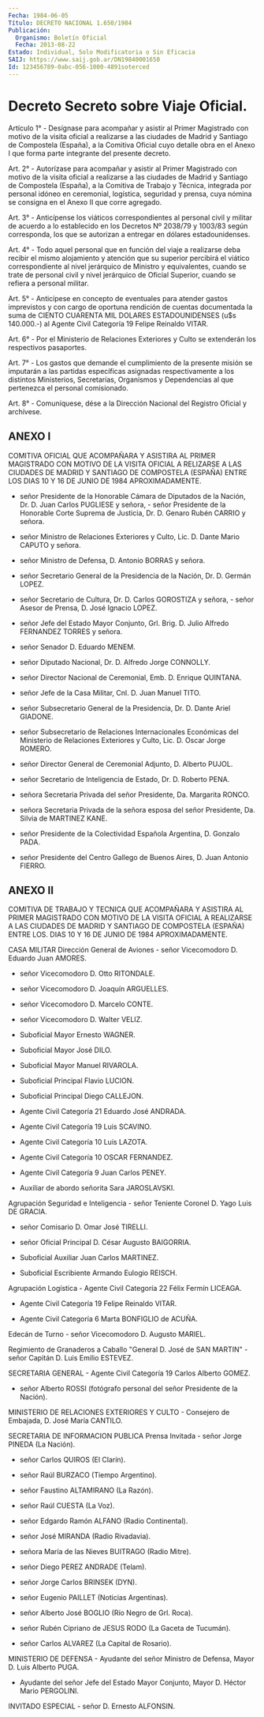 ```yaml
---
Fecha: 1984-06-05
Título: DECRETO NACIONAL 1.650/1984
Publicación:
  Organismo: Boletín Oficial
  Fecha: 2013-08-22
Estado: Individual, Solo Modificatoria o Sin Eficacia
SAIJ: https://www.saij.gob.ar/DN19840001650
Id: 123456789-0abc-056-1000-4891soterced
---
```

# Decreto Secreto sobre Viaje Oficial.

<a id="1"></a>
Artículo 1° - Desígnase para acompañar y asistir al Primer Magistrado con motivo de la visita oficial a realizarse a las ciudades de Madrid y Santiago de Compostela (España), a la Comitiva Oficial cuyo detalle obra en el  Anexo I que forma parte integrante del presente decreto.

<a id="2"></a>
Art. 2° - Autorízase para acompañar y asistir al Primer Magistrado con motivo de la visita oficial a realizarse a las ciudades de Madrid y Santiago de Compostela (España), a la Comitiva de Trabajo y Técnica, integrada por personal idóneo en ceremonial, logística, seguridad y prensa, cuya nómina se consigna en el  Anexo II que corre agregado.

<a id="3"></a>
Art. 3° - Anticípense los viáticos correspondientes al personal civil y militar de acuerdo a lo establecido en los  Decretos Nº 2038/79 y 1003/83 según corresponda, los que se autorizan a entregar en dólares estadounidenses.

<a id="4"></a>
Art. 4° - Todo aquel personal que en función del viaje a realizarse deba recibir el mismo alojamiento y atención que su superior percibirá el viático correspondiente al nivel jerárquico de Ministro y equivalentes, cuando se trate de personal civil y nivel jerárquico de Oficial Superior, cuando se refiera a personal militar.

<a id="5"></a>
Art. 5° - Anticípese en concepto de eventuales para atender gastos imprevistos y con cargo de oportuna rendición de cuentas documentada la suma de CIENTO CUARENTA MIL DOLARES ESTADOUNIDENSES (u$s 140.000.-) al Agente Civil Categoría 19 Felipe Reinaldo VITAR.

<a id="6"></a>
Art. 6° - Por el Ministerio de Relaciones Exteriores y Culto se extenderán los respectivos pasaportes.

<a id="7"></a>
Art. 7° - Los gastos que demande el cumplimiento de la presente misión se imputarán a las partidas específicas asignadas respectivamente a los distintos Ministerios, Secretarías, Organismos y Dependencias al que pertenezca el personal comisionado.

<a id="8"></a>
Art. 8° - Comuníquese, dése a la Dirección Nacional del Registro Oficial y archívese.

## ANEXO I

COMITIVA OFICIAL QUE ACOMPAÑARA Y ASISTIRA AL PRIMER MAGISTRADO CON MOTIVO DE LA VISITA OFICIAL A RELIZARSE A LAS CIUDADES DE MADRID Y SANTIAGO DE COMPOSTELA (ESPAÑA) ENTRE LOS DIAS 10 Y 16 DE JUNIO DE 1984 APROXIMADAMENTE.

- señor Presidente de la Honorable Cámara de Diputados de la Nación, Dr. D. Juan Carlos PUGLIESE y señora, - señor Presidente de la Honorable Corte Suprema de Justicia, Dr. D. Genaro Rubén CARRIO y señora.

- señor Ministro de Relaciones Exteriores y Culto, Lic. D. Dante Mario CAPUTO y señora.

- señor Ministro de Defensa, D. Antonio BORRAS y señora.

- señor Secretario General de la Presidencia de la Nación, Dr. D. Germán LOPEZ.

- señor Secretario de Cultura, Dr. D. Carlos GOROSTIZA y señora, - señor Asesor de Prensa, D. José Ignacio LOPEZ.

- señor Jefe del Estado Mayor Conjunto, Grl. Brig. D. Julio Alfredo FERNANDEZ TORRES y señora.

- señor Senador D. Eduardo MENEM.

- señor Diputado Nacional, Dr. D. Alfredo Jorge CONNOLLY.

- señor Director Nacional de Ceremonial, Emb. D. Enrique QUINTANA.

- señor Jefe de la Casa Militar, Cnl. D. Juan Manuel TITO.

- señor Subsecretario General de la Presidencia, Dr. D. Dante Ariel GIADONE.

- señor Subsecretario de Relaciones Internacionales Económicas del Ministerio de Relaciones Exteriores y Culto, Lic. D. Oscar Jorge ROMERO.

- señor Director General de Ceremonial Adjunto, D. Alberto PUJOL.

- señor Secretario de Inteligencia de Estado, Dr. D. Roberto PENA.

- señora Secretaria Privada del señor Presidente, Da. Margarita RONCO.

- señora Secretaria Privada de la señora esposa del señor Presidente, Da. Silvia de MARTINEZ KANE.

- señor Presidente de la Colectividad Española Argentina, D. Gonzalo PADA.

- señor Presidente del Centro Gallego de Buenos Aires, D. Juan Antonio FIERRO.

## ANEXO II

COMITIVA DE TRABAJO Y TECNICA QUE ACOMPAÑARA Y ASISTIRA AL PRIMER MAGISTRADO CON MOTIVO DE LA VISITA OFICIAL A REALIZARSE A LAS CIUDADES DE MADRID Y SANTIAGO DE COMPOSTELA (ESPAÑA) ENTRE LOS. DIAS 10 Y 16 DE JUNIO DE 1984 APROXIMADAMENTE.

CASA MILITAR Dirección General de Aviones - señor Vicecomodoro D. Eduardo Juan AMORES.

- señor Vicecomodoro D. Otto RITONDALE.

- señor Vicecomodoro D. Joaquín ARGUELLES.

- señor Vicecomodoro D. Marcelo CONTE.

- señor Vicecomodoro D. Walter VELIZ.

- Suboficial Mayor Ernesto WAGNER.

- Suboficial Mayor José DILO.

- Suboficial Mayor Manuel RIVAROLA.

- Suboficial Principal Flavio LUCION.

- Suboficial Principal Diego CALLEJON.

- Agente Civil Categoría 21 Eduardo José ANDRADA.

- Agente Civil Categoría 19 Luis SCAVINO.

- Agente Civil Categoría 10 Luis LAZOTA.

- Agente Civil Categoría 10 OSCAR FERNANDEZ.

- Agente Civil Categoría 9 Juan Carlos PENEY.

- Auxiliar de abordo señorita Sara JAROSLAVSKI.

Agrupación Seguridad e Inteligencia - señor Teniente Coronel D. Yago Luis DE GRACIA.

- señor Comisario D. Omar José TIRELLI.

- señor Oficial Principal D. César Augusto BAIGORRIA.

- Suboficial Auxiliar Juan Carlos MARTINEZ.

- Suboficial Escribiente Armando Eulogio REISCH.

Agrupación Logística - Agente Civil Categoría 22 Félix Fermín LICEAGA.

- Agente Civil Categoría 19 Felipe Reinaldo VITAR.

- Agente Civil Categoría 6 Marta BONFIGLIO de ACUÑA.

Edecán de Turno - señor Vicecomodoro D. Augusto MARIEL.

Regimiento de Granaderos a Caballo "General D. José de SAN MARTIN" - señor Capitán D. Luis Emilio ESTEVEZ.

SECRETARIA GENERAL - Agente Civil Categoría 19 Carlos Alberto GOMEZ.

- señor Alberto ROSSI (fotógrafo personal del señor Presidente de la Nación).

MINISTERIO DE RELACIONES EXTERIORES Y CULTO - Consejero de Embajada, D. José María CANTILO.

SECRETARIA DE INFORMACION PUBLICA Prensa Invitada - señor Jorge PINEDA (La Nación).

- señor Carlos QUIROS (El Clarín).

- señor Raúl BURZACO (Tiempo Argentino).

- señor Faustino ALTAMIRANO (La Razón).

- señor Raúl CUESTA (La Voz).

- señor Edgardo Ramón ALFANO (Radio Continental).

- señor José MIRANDA (Radio Rivadavia).

- señora María de las Nieves BUITRAGO (Radio Mitre).

- señor Diego PEREZ ANDRADE (Telam).

- señor Jorge Carlos BRINSEK (DYN).

- señor Eugenio PAILLET (Noticias Argentinas).

- señor Alberto José BOGLIO (Río Negro de Grl. Roca).

- señor Rubén Cipriano de JESUS RODO (La Gaceta de Tucumán).

- señor Carlos ALVAREZ (La Capital de Rosario).

MINISTERIO DE DEFENSA - Ayudante del señor Ministro de Defensa, Mayor D. Luis Alberto PUGA.

- Ayudante del señor Jefe del Estado Mayor Conjunto, Mayor D. Héctor Mario PERGOLINI.

INVITADO ESPECIAL - señor D. Ernesto ALFONSIN.